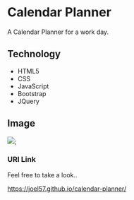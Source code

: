# Calendar Planner 

A Calendar Planner for a work day.

## Technology

* HTML5
* CSS
* JavaScript
* Bootstrap
* JQuery


## Image

<img src="./assets/images/Quiz_screen_shoot.png">;


### URl Link

Feel free to take a look..

 https://joel57.github.io/calendar-planner/